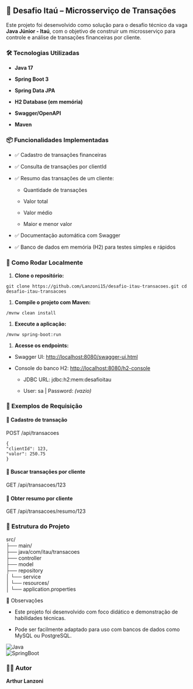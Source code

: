 🚀 Desafio Itaú – Microsserviço de Transações
---------------------------------------------

Este projeto foi desenvolvido como solução para o desafio técnico da vaga **Java Júnior - Itaú**, com o objetivo de construir um microsserviço para controle e análise de transações financeiras por cliente.

### 🛠 Tecnologias Utilizadas

*   **Java 17**
    
*   **Spring Boot 3**
    
*   **Spring Data JPA**
    
*   **H2 Database (em memória)**
    
*   **Swagger/OpenAPI**
    
*   **Maven**
    

### 📦 Funcionalidades Implementadas

*   ✅ Cadastro de transações financeiras
    
*   ✅ Consulta de transações por clientId
    
*   ✅ Resumo das transações de um cliente:
    
    *   Quantidade de transações
        
    *   Valor total
        
    *   Valor médio
        
    *   Maior e menor valor
        
*   ✅ Documentação automática com Swagger
    
*   ✅ Banco de dados em memória (H2) para testes simples e rápidos
    

### 🧪 Como Rodar Localmente

1.  **Clone o repositório:**

```
git clone https://github.com/Lanzoni15/desafio-itau-transacoes.git cd desafio-itau-transacoes
```

1.  **Compile o projeto com Maven:**
    
```
/mvnw clean install 
```

1.  **Execute a aplicação:**

```
/mvnw spring-boot:run
```
1.  **Acesse os endpoints:**
    

*   Swagger UI: [http://localhost:8080/swagger-ui.html](http://localhost:8080/swagger-ui.html)
    
*   Console do banco H2: [http://localhost:8080/h2-console](http://localhost:8080/h2-console)
    
    *   JDBC URL: jdbc:h2:mem:desafioitau
        
    *   User: sa | Password: _(vazio)_
        

### 📌 Exemplos de Requisição

#### 🔹 Cadastro de transação

POST /api/transacoes
```
{    
"clientId": 123,
"valor": 250.75  
}
```

#### 🔹 Buscar transações por cliente

GET /api/transacoes/123

#### 🔹 Obter resumo por cliente

GET /api/transacoes/resumo/123

### 📁 Estrutura do Projeto

src/  <br>
├── main/ <br>
├── java/com/itau/transacoes  <br>
├── controller  <br>
├── model  <br>
├── repository  <br>
│   └── service <br> 
│   └── resources/<br> 
│   └── application.properties<br>


📎 Observações

*   Este projeto foi desenvolvido com foco didático e demonstração de habilidades técnicas.
    
*   Pode ser facilmente adaptado para uso com bancos de dados como MySQL ou PostgreSQL.
    

![Java](https://img.shields.io/badge/Java-17-blue)  <br>
![SpringBoot](https://img.shields.io/badge/SpringBoot-3.0-brightgreen)  <br>

### 👨‍💻 Autor

**Arthur Lanzoni**
